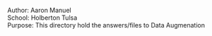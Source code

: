 Author: Aaron Manuel<br/>
School: Holberton Tulsa<br/>
Purpose: This directory hold the answers/files to Data Augmenation<br/>
